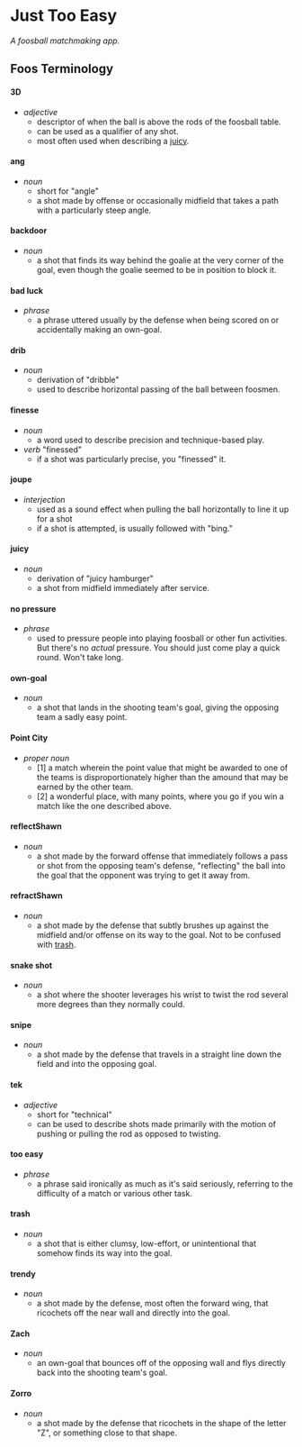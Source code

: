 # Just Too Easy
_A foosball matchmaking app._

## Foos Terminology

#### 3D
  - _adjective_
    - descriptor of when the ball is above the rods of the foosball table.
    - can be used as a qualifier of any shot.
    - most often used when describing a [juicy](#juicy).
#### ang
  - _noun_
    - short for "angle"
    - a shot made by offense or occasionally midfield that takes a path
      with a particularly steep angle.
#### backdoor
  - _noun_
    - a shot that finds its way behind the goalie at the very corner of
      the goal, even though the goalie seemed to be in position to block
      it.
#### bad luck
  - _phrase_
    - a phrase uttered usually by the defense when being scored on or
      accidentally making an own-goal.
#### drib
  - _noun_
    - derivation of "dribble"
    - used to describe horizontal passing of the ball between foosmen.
#### finesse
  - _noun_
    - a word used to describe precision and technique-based play.
  - _verb_ "finessed"
    - if a shot was particularly precise, you "finessed" it.
#### joupe
  - _interjection_
    - used as a sound effect when pulling the ball horizontally to line it
      up for a shot
    - if a shot is attempted, is usually followed with "bing."
#### juicy
  - _noun_
    - derivation of "juicy hamburger"
    - a shot from midfield immediately after service.
#### no pressure
  - _phrase_
    - used to pressure people into playing foosball or other fun
      activities.  But there's no _actual_ pressure. You should just come
      play a quick round. Won't take long.
#### own-goal
  - _noun_
    - a shot that lands in the shooting team's goal, giving the opposing
      team a sadly easy point.
#### Point City
  - _proper noun_
    - [1] a match wherein the point value that might be awarded to one of
      the teams is disproportionately higher than the amound that may be
      earned by the other team.
    - [2] a wonderful place, with many points, where you go if you win a
      match like the one described above.
#### reflectShawn
  - _noun_
    - a shot made by the forward offense that immediately follows a pass
      or shot from the opposing team's defense, "reflecting" the ball into
      the goal that the opponent was trying to get it away from.
#### refractShawn
  - _noun_
    - a shot made by the defense that subtly brushes up against the
      midfield and/or offense on its way to the goal. Not to be confused
      with [trash](#trash).
#### snake shot
  - _noun_
    - a shot where the shooter leverages his wrist to twist the rod
      several more degrees than they normally could.
#### snipe
  - _noun_
    - a shot made by the defense that travels in a straight line down the
      field and into the opposing goal.
#### tek
  - _adjective_
    - short for "technical"
    - can be used to describe shots made primarily with the motion of
      pushing or pulling the rod as opposed to twisting.
#### too easy
  - _phrase_
    - a phrase said ironically as much as it's said seriously, referring
      to the difficulty of a match or various other task.
#### trash
  - _noun_
    - a shot that is either clumsy, low-effort, or unintentional that
      somehow finds its way into the goal.
#### trendy
  - _noun_
    - a shot made by the defense, most often the forward wing, that
      ricochets off the near wall and directly into the goal.
#### Zach
  - _noun_
    - an own-goal that bounces off of the opposing wall and flys directly
      back into the shooting team's goal.
#### Zorro
  - _noun_
    - a shot made by the defense that ricochets in the shape of the letter
      "Z", or something close to that shape.

